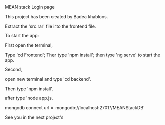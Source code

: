 MEAN stack Login page

This project has been created by Badea khabloos.

Extract the 'src.rar' file into the frontend file.

To start the app:

First open the terminal,

Type 'cd Frontend';
Then type 'npm install';
then type 'ng serve' to start the app.

Second,

open new terminal and type 'cd backend'.

Then type 'npm install'.

after type 'node app.js.

mongodb connect url = 'mongodb://localhost:27017/MEANStackDB'

See you in the next project's
